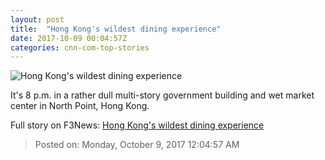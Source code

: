 ```yaml
---
layout: post
title:  "Hong Kong's wildest dining experience"
date: 2017-10-09 00:04:57Z
categories: cnn-com-top-stories
---
```


![Hong Kong's wildest dining experience](http://i2.cdn.cnn.com/cnnnext/dam/assets/170929115327-tung-po-robby2-super-tease.jpg)

It's 8 p.m. in a rather dull multi-story government building and wet market center in North Point, Hong Kong.


Full story on F3News: [Hong Kong's wildest dining experience](http://www.f3nws.com/n/GSXVc)

> Posted on: Monday, October 9, 2017 12:04:57 AM
